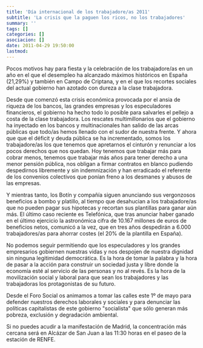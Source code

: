 ```yaml
---
title: 'Día internacional de los trabajadore/as 2011'
subtitle: 'La crisis que la paguen los ricos, no los trabajadores'
summary: ''
tags: []
categories: []
asociacion: []
date: 2011-04-29 19:50:00
lastmod:
---
```


Pocos motivos hay para fiesta y la celebración de los trabajadore/as en un año en el que el desempleo ha alcanzado máximos históricos en España (21,29%) y también en Campo de Criptana, y en el que los recortes sociales del actual gobierno han azotado con dureza a la clase trabajadora. 

Desde que comenzó esta crisis económica provocada por el ansia de riqueza de los bancos, las grandes empresas y los especuladores financieros, el gobierno ha hecho todo lo posible para salvarles el pellejo a costa de la clase trabajadora. Los rescates multimillonarios que el gobierno ha inyectado en los bancos y multinacionales han salido de las arcas públicas que todo/as hemos llenado con el sudor de nuestra frente. Y ahora que que el déficit y deuda pública se ha incrementado, somos los trabajadore/as los que tenemos que apretarnos el cinturón y renunciar a los pocos derechos que nos quedan. Hoy tenemos que trabajar más para cobrar menos, tenemos que trabajar más años para tener derecho a una menor pensión pública, nos obligan a firmar contratos en blanco pudiendo despedirnos libremente y sin indemnización y han erradicado el referente de los convenios colectivos que ponían freno a los desmanes y abusos de las empresas.

Y mientras tanto, los Botín y compañía siguen anunciando sus vergonzosos beneficios a bombo y platillo, al tiempo que desahucian a los trabajadore/as que no pueden pagar sus hipotecas y recortan sus plantillas para ganar aún más. El último caso reciente es Telefónica, que tras anunciar haber ganado en el último ejercicio la astronómica cifra de 10.167 millones de euros de beneficios netos, comunicó a la vez, que en tres años despedirán a 6.000 trabajadores/as para ahorrar costes (el 20% de la plantilla en España).

No podemos seguir permitiendo que los especuladores y los grandes empresarios gobiernen nuestras vidas y nos despojen de nuestra dignidad sin ninguna legitimidad democrática. 
Es la hora de tomar la palabra y la hora de pasar a la acción para construir un sociedad justa y libre donde la economía esté al servicio de las personas y no al revés. Es la hora de la movilización social y laboral para que sean los trabajadores y las trabajadoras los protagonistas de su futuro. 

Desde el Foro Social os animamos a tomar las calles este 1º de mayo para defender nuestros derechos laborales y sociales y para denunciar las políticas capitalistas de este gobierno "socialista" que sólo generan más pobreza, exclusión y degradación ambiental.

Si no puedes acudir a la manifestación de Madrid, la concentración más cercana será en Alcázar de San Juan a las 11:30 horas en el paseo de la estación de RENFE.

